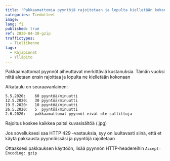 ```yaml
---
title: 'Pakkaamattomia pyyntöjä rajoitetaan ja lopulta kielletään kokonaan'
categories: Tiedotteet
image:
lang: fi
published: true
ref: 2020-04-30-gzip
traffictypes:
  - Tieliikenne
tags:
  - Rajapinnat
  - Ylläpito
---
```

Pakkaamattomat pyynnöt aiheuttavat merkittäviä kustanuksia. Tämän vuoksi niitä aletaan ensin rajoittaa ja lopulta ne kielletään kokonaan

Aikataulu on seuraavanlainen:

```
5.5.2020:    60 pyyntöä/minuutti
12.5.2020:   30 pyyntöä/minuutti
19.5.2020:   10 pyyntöä/minuutti
26.5.2020:   5  pyyntöä/minuutti
2.6.2020:    pakkaamattomat pyynnöt eivät ole sallittuja
```

Rajoitus koskee kaikkea paitsi kuvasisältöä (.jpg)

Jos sovelluksesi saa HTTP 429 -vastauksia, syy on luultavasti siinä, että et käytä pakkausta pyynnöissäsi ja pyyntöjä rajoitetaan

Ottaaksesi pakkauksen käyttöön, lisää pyynnön HTTP-headereihin `Accept-Encoding: gzip`
